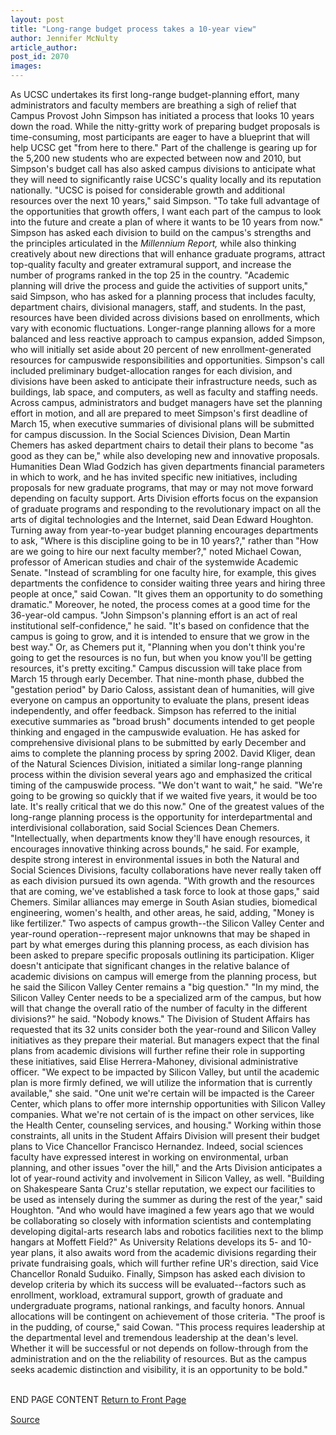```yaml
---
layout: post
title: "Long-range budget process takes a 10-year view"
author: Jennifer McNulty
article_author: 
post_id: 2070
images:
---
```


<p>
  As UCSC undertakes its first long-range budget-planning effort, many administrators and faculty members are breathing a sigh of relief that Campus Provost John Simpson has initiated a process that looks 10 years down the road. While the nitty-gritty work of preparing budget proposals is time-consuming, most participants are eager to have a blueprint that will help UCSC get "from here to there." Part of the challenge is gearing up for the 5,200 new students who are expected between now and 2010, but Simpson's budget call has also asked campus divisions to anticipate what they will need to significantly raise UCSC's quality locally and its reputation nationally. "UCSC is poised for considerable growth and additional resources over the next 10 years," said Simpson. "To take full advantage of the opportunities that growth offers, I want each part of the campus to look into the future and create a plan of where it wants to be 10 years from now." Simpson has asked each division to build on the campus's strengths and the principles articulated in the <i>Millennium Report,</i> while also thinking creatively about new directions that will enhance graduate programs, attract top-quality faculty and greater extramural support, and increase the number of programs ranked in the top 25 in the country. "Academic planning will drive the process and guide the activities of support units," said Simpson, who has asked for a planning process that includes faculty, department chairs, divisional managers, staff, and students. In the past, resources have been divided across divisions based on enrollments, which vary with economic fluctuations. Longer-range planning allows for a more balanced and less reactive approach to campus expansion, added Simpson, who will initially set aside about 20 percent of new enrollment-generated resources for campuswide responsibilities and opportunities. Simpson's call included preliminary budget-allocation ranges for each division, and divisions have been asked to anticipate their infrastructure needs, such as buildings, lab space, and computers, as well as faculty and staffing needs. Across campus, administrators and budget managers have set the planning effort in motion, and all are prepared to meet Simpson's first deadline of March 15, when executive summaries of divisional plans will be submitted for campus discussion. In the Social Sciences Division, Dean Martin Chemers has asked department chairs to detail their plans to become "as good as they can be," while also developing new and innovative proposals. Humanities Dean Wlad Godzich has given departments financial parameters in which to work, and he has invited specific new initiatives, including proposals for new graduate programs, that may or may not move forward depending on faculty support. Arts Division efforts focus on the expansion of graduate programs and responding to the revolutionary impact on all the arts of digital technologies and the Internet, said Dean Edward Houghton. Turning away from year-to-year budget planning encourages departments to ask, "Where is this discipline going to be in 10 years?," rather than "How are we going to hire our next faculty member?," noted Michael Cowan, professor of American studies and chair of the systemwide Academic Senate. "Instead of scrambling for one faculty hire, for example, this gives departments the confidence to consider waiting three years and hiring three people at once," said Cowan. "It gives them an opportunity to do something dramatic." Moreover, he noted, the process comes at a good time for the 36-year-old campus. "John Simpson's planning effort is an act of real institutional self-confidence," he said. "It's based on confidence that the campus is going to grow, and it is intended to ensure that we grow in the best way." Or, as Chemers put it, "Planning when you don't think you're going to get the resources is no fun, but when you know you'll be getting resources, it's pretty exciting." Campus discussion will take place from March 15 through early December. That nine-month phase, dubbed the "gestation period" by Dario Caloss, assistant dean of humanities, will give everyone on campus an opportunity to evaluate the plans, present ideas independently, and offer feedback. Simpson has referred to the initial executive summaries as "broad brush" documents intended to get people thinking and engaged in the campuswide evaluation. He has asked for comprehensive divisional plans to be submitted by early December and aims to complete the planning process by spring 2002. David Kliger, dean of the Natural Sciences Division, initiated a similar long-range planning process within the division several years ago and emphasized the critical timing of the campuswide process. "We don't want to wait," he said. "We're going to be growing so quickly that if we waited five years, it would be too late. It's really critical that we do this now." One of the greatest values of the long-range planning process is the opportunity for interdepartmental and interdivisional collaboration, said Social Sciences Dean Chemers. "Intellectually, when departments know they'll have enough resources, it encourages innovative thinking across bounds," he said. For example, despite strong interest in environmental issues in both the Natural and Social Sciences Divisions, faculty collaborations have never really taken off as each division pursued its own agenda. "With growth and the resources that are coming, we've established a task force to look at those gaps," said Chemers. Similar alliances may emerge in South Asian studies, biomedical engineering, women's health, and other areas, he said, adding, "Money is like fertilizer." Two aspects of campus growth--the Silicon Valley Center and year-round operation--represent major unknowns that may be shaped in part by what emerges during this planning process, as each division has been asked to prepare specific proposals outlining its participation. Kliger doesn't anticipate that significant changes in the relative balance of academic divisions on campus will emerge from the planning process, but he said the Silicon Valley Center remains a "big question." "In my mind, the Silicon Valley Center needs to be a specialized arm of the campus, but how will that change the overall ratio of the number of faculty in the different divisions?" he said. "Nobody knows." The Division of Student Affairs has requested that its 32 units consider both the year-round and Silicon Valley initiatives as they prepare their material. But managers expect that the final plans from academic divisions will further refine their role in supporting these initiatives, said Elise Herrera-Mahoney, divisional administrative officer. "We expect to be impacted by Silicon Valley, but until the academic plan is more firmly defined, we will utilize the information that is currently available," she said. "One unit we're certain will be impacted is the Career Center, which plans to offer more internship opportunities with Silicon Valley companies. What we're not certain of is the impact on other services, like the Health Center, counseling services, and housing." Working within those constraints, all units in the Student Affairs Division will present their budget plans to Vice Chancellor Francisco Hernandez. Indeed, social sciences faculty have expressed interest in working on environmental, urban planning, and other issues "over the hill," and the Arts Division anticipates a lot of year-round activity and involvement in Silicon Valley, as well. "Building on Shakespeare Santa Cruz's stellar reputation, we expect our facilities to be used as intensely during the summer as during the rest of the year," said Houghton. "And who would have imagined a few years ago that we would be collaborating so closely with information scientists and contemplating developing digital-arts research labs and robotics facilities next to the blimp hangars at Moffett Field?" As University Relations develops its 5- and 10-year plans, it also awaits word from the academic divisions regarding their private fundraising goals, which will further refine UR's direction, said Vice Chancellor Ronald Suduiko. Finally, Simpson has asked each division to develop criteria by which its success will be evaluated--factors such as enrollment, workload, extramural support, growth of graduate and undergraduate programs, national rankings, and faculty honors. Annual allocations will be contingent on achievement of those criteria. "The proof is in the pudding, of course," said Cowan. "This process requires leadership at the departmental level and tremendous leadership at the dean's level. Whether it will be successful or not depends on follow-through from the administration and on the the reliability of resources. But as the campus seeks academic distinction and visibility, it is an opportunity to be bold."
</p>
<p>
  <br>
  END PAGE CONTENT <a href="../../index.html">Return to Front Page</a> <img align="bottom" alt=" " border="0" height="1" src="../../images/trans.gif" width="385">
</p>
<p><a href="http://www1.ucsc.edu/currents/00-01/01-29/budget.html" title="Permalink to budget">Source</a></p>
